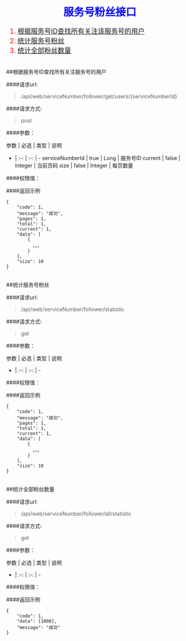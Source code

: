 <h1 align=center><font color=blue>服务号粉丝接口</font></h1>

<font size=4 color=red>

1. [根据服务号ID查找所有关注该服务号的用户](#servicenumber_user)
2. [统计服务号粉丝](#servicenumber_statistic)
3. [统计全部粉丝数量](#servicenumber_all_statistic)

</font>

<br/>
<span id="servicenumber_user"></span>
##根据服务号ID查找所有关注服务号的用户

####请求url: 
> /api/web/serviceNumber/follower/get/users/{serviceNumberId}

####请求方式: 
> post

####参数：

参数 | 必选 | 类型 | 说明
- | :-: | :-: | -
serviceNumberId | true | Long | 服务号ID
current | false | Integer | 当前页码
size | false | Integer | 每页数量

####权限值：
> 

####返回示例

	{
	    "code": 1,
	    "message": "成功",
	    "pages": 1,
	    "total": 1,
	    "current": 1,
	    "data": [
	        {
	          。。。  
	        }
	    ],
	    "size": 10
	}


<br/>
<span id="servicenumber_statistic"></span>
##统计服务号粉丝

####请求url: 
> /api/web/serviceNumber/follower/statistic

####请求方式: 
> get

####参数：

参数 | 必选 | 类型 | 说明
- | :-: | :-: | -

####权限值：
> 

####返回示例

	{
	    "code": 1,
	    "message": "成功",
	    "pages": 1,
	    "total": 1,
	    "current": 1,
	    "data": [
	        {
	          。。。  
	        }
	    ],
	    "size": 10
	}


<br/>
<span id="servicenumber_all_statistic"></span>
##统计全部粉丝数量

####请求url: 
> /api/web/serviceNumber/follower/all/statistic

####请求方式: 
> get

####参数：

参数 | 必选 | 类型 | 说明
- | :-: | :-: | -

####权限值：
> 

####返回示例

	{
	    "code": 1,
		"data": [1000],
	    "message": "成功"
	}


